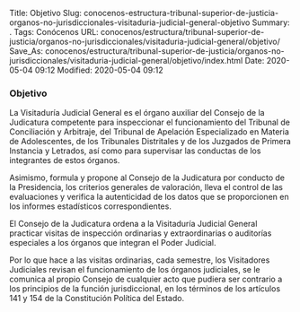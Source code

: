 Title: Objetivo
Slug: conocenos-estructura-tribunal-superior-de-justicia-organos-no-jurisdiccionales-visitaduria-judicial-general-objetivo
Summary: .
Tags: Conócenos
URL: conocenos/estructura/tribunal-superior-de-justicia/organos-no-jurisdiccionales/visitaduria-judicial-general/objetivo/
Save_As: conocenos/estructura/tribunal-superior-de-justicia/organos-no-jurisdiccionales/visitaduria-judicial-general/objetivo/index.html
Date: 2020-05-04 09:12
Modified: 2020-05-04 09:12



### Objetivo


La Visitaduría Judicial General es el órgano auxiliar del Consejo de la Judicatura  competente para inspeccionar el funcionamiento del Tribunal de Conciliación y Arbitraje, del Tribunal de Apelación Especializado en Materia de Adolescentes, de los Tribunales Distritales y de los Juzgados de Primera Instancia y Letrados, así como para supervisar las conductas de los integrantes de estos órganos.

Asimismo, formula y propone al Consejo de la Judicatura por conducto de la Presidencia, los criterios generales de valoración, lleva el control de las evaluaciones y verifica la autenticidad de los datos que se proporcionen en los informes estadísticos correspondientes.

El Consejo de la Judicatura ordena a la Visitaduría Judicial General practicar visitas de inspección ordinarias y extraordinarias  o  auditorías especiales a los órganos que integran el Poder Judicial.

Por lo que hace a las visitas ordinarias, cada semestre, los Visitadores Judiciales revisan el funcionamiento de los órganos judiciales,  se  le comunica al propio Consejo de cualquier acto que pudiera ser contrario a los principios de la función jurisdiccional, en los términos de los artículos 141 y 154 de la Constitución Política del Estado.




